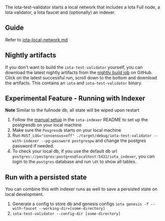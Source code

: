 The iota-test-validator starts a local network that includes a Iota Full node, a Iota validator, a Iota faucet and (optionally)
an indexer.

## Guide

Refer to [iota-local-network.md](../../docs/content/guides/developer/getting-started/local-network.mdx)

## Nightly artifacts

If you don't want to build the `iota-test-validator` yourself, you can download the latest nightly artifacts from the
[nightly build job](https://github.com/iotaledger/iota/actions/workflows/build-nightly.yml) on GitHub. Click on the
latest successful run, scroll down to the bottom and download the artifacts. This contains an `iota` and
`iota-test-validator` binary.

## Experimental Feature - Running with Indexer

**Note** Similar to the fullnode db, all state will be wiped upon restart

1. Follow the [manual setup](../../crates/iota-indexer/README.md) in the `iota-indexer` README to set up the postgresdb on your local machine
2. Make sure the `Posgresdb` starts on your local machine
3. Run `RUST_LOG="consensus=off" ./target/debug/iota-test-validator --with-indexer --pg-password postgrespw` and change the postgres password if needed.
4. To check your local db, if you use the default db url `postgres://postgres:postgres@localhost:5432/iota_indexer`, you can login to the `postgres` database and run `\dt` to show all tables.

## Run with a persisted state

You can combine this with indexer runs as well to save a persisted state on local development.

1. Generate a config to store db and genesis configs `iota genesis -f --with-faucet --working-dir=[some-directory]`
2. `iota-test-validator --config-dir [some-directory]`
